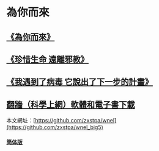 # 為你而來
## [**《為你而來》**](https://github.com/zxstpa/wnel_big5/blob/master/wnel.md)
## [**《珍惜生命 遠離邪教》**](https://github.com/zxstpa/wnel_big5/blob/master/zxsmylxj.md)
## [**《我遇到了病毒 它說出了下一步的計畫》**](https://github.com/zxstpa/wnel_big5/blob/master/bdjh.md)
## [**翻牆（科學上網）軟體和電子書下載**](https://github.com/zxstpa/wnel_big5/blob/master/download.md)

本文網址：[https://github.com/zxstpa/wnel](https://github.com/zxstpa/wnel_big5)

#### [**简体版**](https://github.com/zxstpa/wnel_big5)
